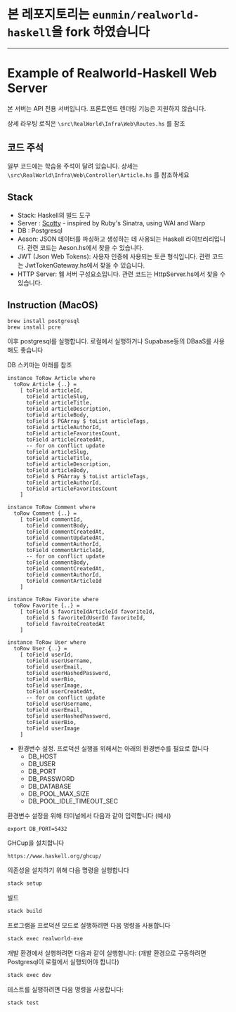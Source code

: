 # 본 레포지토리는 `eunmin/realworld-haskell`을 fork 하였습니다

---

# Example of Realworld-Haskell Web Server 

본 서버는 API 전용 서버입니다. 프론트엔드 렌더링 기능은 지원하지 않습니다.

상세 라우팅 로직은 `\src\RealWorld\Infra\Web\Routes.hs` 를 참조

## 코드 주석

일부 코드에는 학습용 주석이 달려 있습니다. 상세는 `\src\RealWorld\Infra\Web\Controller\Article.hs` 를 참조하세요



## Stack

- Stack: Haskell의 빌드 도구
- Server : [Scotty](https://hackage.haskell.org/package/scotty) - inspired by Ruby's Sinatra, using WAI and Warp
- DB : Postgresql
- Aeson: JSON 데이터를 파싱하고 생성하는 데 사용되는 Haskell 라이브러리입니다. 관련 코드는 Aeson.hs에서 찾을 수 있습니다.
- JWT (Json Web Tokens): 사용자 인증에 사용되는 토큰 형식입니다. 관련 코드는 JwtTokenGateway.hs에서 찾을 수 있습니다.
- HTTP Server: 웹 서버 구성요소입니다. 관련 코드는 HttpServer.hs에서 찾을 수 있습니다.





## Instruction (MacOS)

```
brew install postgresql
brew install pcre
```

이후 postgresql를 실행합니다. 로컬에서 실행하거나 Supabase등의 DBaaS를 사용해도 좋습니다

DB 스키마는 아래를 참조

```
instance ToRow Article where
  toRow Article {..} =
    [ toField articleId,
      toField articleSlug,
      toField articleTitle,
      toField articleDescription,
      toField articleBody,
      toField $ PGArray $ toList articleTags,
      toField articleAuthorId,
      toField articleFavoritesCount,
      toField articleCreatedAt,
      -- for on conflict update
      toField articleSlug,
      toField articleTitle,
      toField articleDescription,
      toField articleBody,
      toField $ PGArray $ toList articleTags,
      toField articleAuthorId,
      toField articleFavoritesCount
    ]
```


```
instance ToRow Comment where
  toRow Comment {..} =
    [ toField commentId,
      toField commentBody,
      toField commentCreatedAt,
      toField commentUpdatedAt,
      toField commentAuthorId,
      toField commentArticleId,
      -- for on conflict update
      toField commentBody,
      toField commentCreatedAt,
      toField commentAuthorId,
      toField commentArticleId
    ]
```

```
instance ToRow Favorite where
  toRow Favorite {..} =
    [ toField $ favoriteIdArticleId favoriteId,
      toField $ favoriteIdUserId favoriteId,
      toField favroiteCreatedAt
    ]

```

```
instance ToRow User where
  toRow User {..} =
    [ toField userId,
      toField userUsername,
      toField userEmail,
      toField userHashedPassword,
      toField userBio,
      toField userImage,
      toField userCreatedAt,
      -- for on conflict update
      toField userUsername,
      toField userEmail,
      toField userHashedPassword,
      toField userBio,
      toField userImage
    ]
```

- 환경변수 설정. 프로덕션 실행을 위해서는 아래의 환경변수를 필요로 합니다
    - DB_HOST
    - DB_USER
    - DB_PORT
    - DB_PASSWORD
    - DB_DATABASE
    - DB_POOL_MAX_SIZE
    - DB_POOL_IDLE_TIMEOUT_SEC

환경변수 설정을 위해 터미널에서 다음과 같이 입력합니다 (예시)
```
export DB_PORT=5432
```



GHCup을 설치합니다
```
https://www.haskell.org/ghcup/
```


의존성을 설치하기 위해 다음 명령을 실행합니다

```sh
stack setup
```

빌드
```sh
stack build
```


프로그램을 프로덕션 모드로 실행하려면 다음 명령을 사용합니다

```sh
stack exec realworld-exe
```

개발 환경에서 실행하려면 다음과 같이 실행합니다:
(개발 환경으로 구동하려면 Postgresql이 로컬에서 실행되어야 합니다)
```sh
stack exec dev
```


테스트를 실행하려면 다음 명령을 사용합니다:

```sh
stack test
```